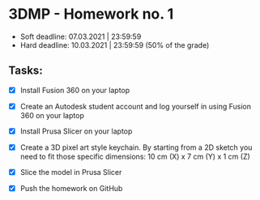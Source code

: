 # 3DMP -  Homework no. 1
- Soft deadline: 07.03.2021 | 23:59:59
- Hard deadline: 10.03.2021 | 23:59:59 (50% of the grade) 
## Tasks:
- [x] Install Fusion 360 on your laptop
- [x] Create an Autodesk student account and log yourself in using Fusion 360 on your laptop
- [x] Install Prusa Slicer on your laptop
- [x] Create a 3D pixel art style keychain. By starting from a 2D sketch you need to fit those specific dimensions: 10 cm (X) x 7 cm (Y) x 1 cm (Z)
- [x] Slice the model in Prusa Slicer
- [x] Push the homework on GitHub

